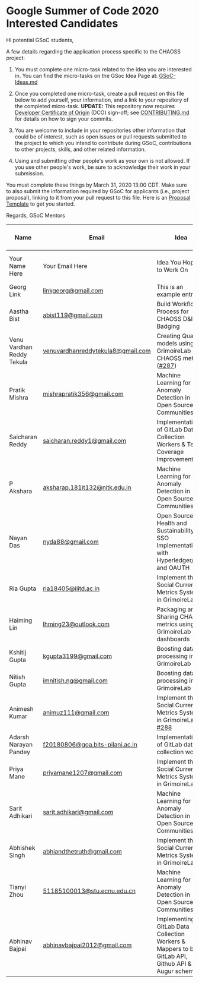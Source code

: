 # Google Summer of Code 2020 Interested Candidates

Hi potential GSoC students,

A few details regarding the application process specific to the CHAOSS project:

1) You must complete one micro-task related to the idea you are interested in. You can find the micro-tasks on the GSoc Idea Page at: [GSoC-Ideas.md](./GSoC-Ideas.md)

2) Once you completed one micro-task, create a pull request on this file below to add yourself, your information, and a link to your repository of the completed micro-task. **UPDATE:** This repository now requires [Developer Certificate of Origin](https://developercertificate.org/) (DCO) sign-off; see [CONTRIBUTING.md](https://github.com/chaoss/governance/blob/master/CONTRIBUTING.md#code-or-document-change-contributions-github-interface) for details on how to sign your commits.

3) You are welcome to include in your repositories other information that could be of interest, such as open issues or pull requests submitted to the project to which you intend to contribute during GSoC, contributions to other projects, skills, and other related information.

4) Using and submitting other people's work as your own is not allowed. If you use other people's work, be sure to acknowledge their work in your submission.

You must complete these things by March 31, 2020 13:00 CDT. Make sure to also submit the information required by GSoC for applicants (i.e., project proposal), linking to it from your pull request to this file. Here is an [Proposal Template](https://docs.google.com/document/d/1YZez6_hgp2dBybEsMZoQ-ONB9IawK4_OPISLHe9Tjew/edit) to get you started.

Regards,
GSoC Mentors

| Name | Email | Idea | Micro-Task Repository | Project Proposal |
| --- | --- | --- | --- | --- |
| Your Name Here | Your Email Here |  Idea You Hoping to Work On | Link to your Mico-task Repo | Link to Your Proposal |
| Georg Link | linkgeorg@gmail.com | This is an example entry | [Micro-task](https://github.com/chaoss/governance/blob/GSoCInterest-Update-2020/GSoC-Ideas.md) | [Proposal Template](https://docs.google.com/document/d/1YZez6_hgp2dBybEsMZoQ-ONB9IawK4_OPISLHe9Tjew/edit) |
|Aastha Bist | abist119@gmail.com | Build Workflow Process for CHAOSS D&I Badging | [Microtask repository](https://github.com/bistaastha/CHAOSS-microtasks) | [Proposal](https://docs.google.com/document/d/1YPAlVUhUZG6Gc4k8l5zxZz6gWoHAG-UsLlGEOiQkvGE/edit?usp=sharing)|Manan Goel | manan.goel@research.iiit.ac.in | Machine Learning for Anomaly Detection in Open Source Communities | [Repository With Completed Microtasks](https://github.com/manangoel99/augur?organization=manangoel99&organization=manangoel99) | [Proposal](https://docs.google.com/document/d/1n5byXxrmDrQkVaYFFEI9yQG3VjyaOfiFaqwGYMuTHs4/edit?usp=sharing)
| Venu Vardhan Reddy Tekula | venuvardhanreddytekula8@gmail.com | Creating Quality models using GrimoireLab and CHAOSS metrics ([#287](https://github.com/chaoss/grimoirelab/issues/287)) | [Microtasks](https://github.com/vchrombie/chaoss-microtasks) | [Proposal](https://docs.google.com/document/d/1ofQRvt1uVfUN6eQX9epbn2UP30Yna90oGjnQY4ixbzM/edit?usp=sharing) |
| Pratik Mishra | mishrapratik356@gmail.com |  Machine Learning for Anomaly Detection in Open Source Communities| [Repo with Completed Microtasks](https://github.com/pratikmishra356/CHAOSS-Microtasks_GSOC) | [Proposal](https://docs.google.com/document/d/13VbHV0V9_BcifDWMcTGA3jtFC76jcJoUa-aIfOB8nlg/edit#heading=h.4xs3idmu6ly2) |
|Saicharan Reddy | saicharan.reddy1@gmail.com | Implementation of GitLab Data Collection Workers & Test Coverage Improvement | [Microtask repository](https://github.com/mrsaicharan1/chaoss-microtasks) | [Proposal](https://docs.google.com/document/d/1PUxvJt_uVbX3iqom1PtTMMfa5u5wB-MKuVMMiLsU7dw/edit?usp=sharing)
|P Akshara | aksharap.181it132@nitk.edu.in | Machine Learning for Anomaly Detection in Open Source Communities | [Microtasks repository](https://github.com/aksh555/chaoss-microtasks) | [Proposal](https://docs.google.com/document/d/16L99A3bXEsSe65ryqkC8YONOXs5ZV72_9vMApRzI06w/edit?usp=sharing)
|Nayan Das | nyda88@gmail.com | Open Source Health and Sustainability SSO Implementation with Hyperledger/Indy and OAUTH | [Microtasks repository](https://github.com/Nayan-Das/chaoss-microtasks) | [Proposal](https://docs.google.com/document/d/19ovUVOt-Cdmd67o80dSgD4k3N_XQHmF_FflCIewDQ6Y/edit?usp=sharing)
| Ria Gupta | ria18405@iiitd.ac.in | Implement the Social Currency Metrics System in GrimoireLabs | [Microtask Repository](https://github.com/ria18405/Microtasks) | [Project Proposal](https://docs.google.com/document/d/1BXK7O3i0j5CO1-jJd2YzClijcxR1z0Bz58HelGZQx6o/edit?usp=sharing) |
| Haiming Lin | lhming23@outlook.com | Packaging and Sharing CHAOSS metrics using GrimoireLab dashboards | [Microtasks repository](https://github.com/heming6666/chaoss-microtasks) | [Proposal](https://docs.google.com/document/d/1IG-lU0ZaJCp0jTPRrky6JaVUhqFiFMlPudoj3EmhJ-Q/edit?usp=sharing) |
| Kshitij Gupta | kgupta3199@gmail.com |  Boosting data processing in GrimoireLab | [Microtask Repository](https://github.com/kshitij3199/GSoc_Chaoss_microTask) | [Project Proposal](https://docs.google.com/document/d/1m_taWU9i_PbnIITTtE-3tFXGywUDmud2U0_mcOrB2Eo/edit#heading=h.3x50v11nsz56) |
| Nitish Gupta | imnitish.ng@gmail.com |  Boosting data processing in GrimoireLab | [Microtask Repository](https://github.com/imnitishng/chaoss_microtasks) | [Project Proposal](https://docs.google.com/document/d/1_9WaTWfe_qKmKcdbusWpbkJ4Wk7xIxmXNReedKqSvZg/edit?usp=sharing) |
| Animesh Kumar | animuz111@gmail.com | Implement the Social Currency Metrics System in GrimoireLabs [#288](https://github.com/chaoss/grimoirelab/issues/288) | [Microtask Repository](https://github.com/animeshk08/gsoc-chaoss-microtasks) | [Project Proposal](https://docs.google.com/document/d/1JZbje8FfjuSybie1VUewSshTC6zJmHYPCEJ7SZNXI-8/edit?usp=sharing) |
| Adarsh Narayan Pandey | f20180806@goa.bits-pilani.ac.in |  Implementation of GitLab data collection worker | [Microtask](https://github.com/chaoss/augur/pull/638) | [Project Proposal](https://docs.google.com/document/d/15RQ8g8y-PREJVVygLMZ2Rhk_GwRVmjEofvIx6l8-qGU/edit?usp=sharing) |
| Priya Mane | priyamane1207@gmail.com |  Implement the Social Currency Metrics System in GrimoireLabs | [Microtask Repository](https://github.com/pugnator-12/Microtasks_GSoC_2020) | [Project Proposal](https://drive.google.com/open?id=1lJ9DjObV4Pxao3tBEfrWTYJ8IwpbIK0753QWkS88Gyk) |
| Sarit Adhikari | sarit.adhikari@gmail.com |  Machine Learning for Anomaly Detection in Open Source Communities | [Microtask Repository](https://github.com/sarit-adh/chaoss_microtask) | [Project Proposal](https://docs.google.com/document/d/1fig9fe57CeN_FeWu0uAmk303zH8JEUcYPEKHuNTpY80/edit?usp=sharing) |
| Abhishek Singh | abhiandthetruth@gmail.com |  Implement the Social Currency Metrics System in GrimoireLabs | [Microtask Repository](https://github.com/abhiandthetruth/Chaoss-Gsoc2020) | [Project Proposal](https://docs.google.com/document/d/1x4na_WQgmHok0ghKjfDZvtyX2-LAXFG-9V6oLjKnrkM/edit?usp=sharing) |
| Tianyi Zhou | 51185100013@stu.ecnu.edu.cn| Machine Learning for Anomaly Detection in Open Source Communities | [Microtasks repository](https://github.com/tianyichow/Chaoss-Microtasks) | [Proposal](https://docs.google.com/document/d/19qObf6v_1NPjK6Mj2np9MBvO324rE7skFD0xT2oGf-k/edit?usp=sharing)
| Abhinav Bajpai | abhinavbajpai2012@gmail.com | Implementing GitLab Data Collection Workers & Mappers to bind GitLab API, Github API & the Augur schema | [Microtasks](https://github.com/abhinavbajpai2012/CHAOSS-GSoC-2020) | [Proposal](https://docs.google.com/document/d/1iJSvczhk7XVxgnYl0798rhiPsyxaC9LeageHjec5o8g/edit?usp=sharing) |
